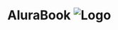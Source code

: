 # AluraBook ![Logo](https://user-images.githubusercontent.com/82728786/213518098-a37c030e-51e7-4ff7-bc04-49ce8bf5b902.png)
